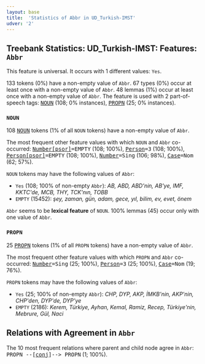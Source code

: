 ```yaml
---
layout: base
title:  'Statistics of Abbr in UD_Turkish-IMST'
udver: '2'
---
```


## Treebank Statistics: UD_Turkish-IMST: Features: `Abbr`

This feature is universal.
It occurs with 1 different values: `Yes`.

133 tokens (0%) have a non-empty value of `Abbr`.
67 types (0%) occur at least once with a non-empty value of `Abbr`.
48 lemmas (1%) occur at least once with a non-empty value of `Abbr`.
The feature is used with 2 part-of-speech tags: <tt><a href="tr_imst-pos-NOUN.html">NOUN</a></tt> (108; 0% instances), <tt><a href="tr_imst-pos-PROPN.html">PROPN</a></tt> (25; 0% instances).

### `NOUN`

108 <tt><a href="tr_imst-pos-NOUN.html">NOUN</a></tt> tokens (1% of all `NOUN` tokens) have a non-empty value of `Abbr`.

The most frequent other feature values with which `NOUN` and `Abbr` co-occurred: <tt><a href="tr_imst-feat-Number-psor.html">Number[psor]</a></tt><tt>=EMPTY</tt> (108; 100%), <tt><a href="tr_imst-feat-Person.html">Person</a></tt><tt>=3</tt> (108; 100%), <tt><a href="tr_imst-feat-Person-psor.html">Person[psor]</a></tt><tt>=EMPTY</tt> (108; 100%), <tt><a href="tr_imst-feat-Number.html">Number</a></tt><tt>=Sing</tt> (106; 98%), <tt><a href="tr_imst-feat-Case.html">Case</a></tt><tt>=Nom</tt> (62; 57%).

`NOUN` tokens may have the following values of `Abbr`:

* `Yes` (108; 100% of non-empty `Abbr`): <em>AB, ABD, ABD'nin, AB'ye, IMF, KKTC'de, MCB, THY, TCK'nın, TOBB</em>
* `EMPTY` (15452): <em>şey, zaman, gün, adam, gece, yıl, bilim, ev, evet, önem</em>

`Abbr` seems to be **lexical feature** of `NOUN`. 100% lemmas (45) occur only with one value of `Abbr`.

### `PROPN`

25 <tt><a href="tr_imst-pos-PROPN.html">PROPN</a></tt> tokens (1% of all `PROPN` tokens) have a non-empty value of `Abbr`.

The most frequent other feature values with which `PROPN` and `Abbr` co-occurred: <tt><a href="tr_imst-feat-Number.html">Number</a></tt><tt>=Sing</tt> (25; 100%), <tt><a href="tr_imst-feat-Person.html">Person</a></tt><tt>=3</tt> (25; 100%), <tt><a href="tr_imst-feat-Case.html">Case</a></tt><tt>=Nom</tt> (19; 76%).

`PROPN` tokens may have the following values of `Abbr`:

* `Yes` (25; 100% of non-empty `Abbr`): <em>CHP, DYP, AKP, İMKB'nin, AKP'nin, CHP'den, DYP'de, DYP'ye</em>
* `EMPTY` (2186): <em>Kerem, Türkiye, Ayhan, Kemal, Ramiz, Recep, Türkiye'nin, Mebrure, Gül, Naci</em>

## Relations with Agreement in `Abbr`

The 10 most frequent relations where parent and child node agree in `Abbr`:
<tt>PROPN --[<tt><a href="tr_imst-dep-conj.html">conj</a></tt>]--> PROPN</tt> (1; 100%).

